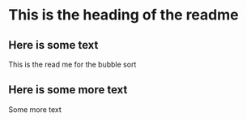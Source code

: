 # This is the heading of the readme

## Here is some text
This is the read me for the bubble sort


## Here is some more text
Some more text
